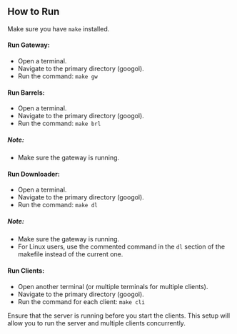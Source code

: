## How to Run

Make sure you have `make` installed.

#### Run Gateway:

- Open a terminal.
- Navigate to the primary directory (googol).
- Run the command: `make gw`

#### Run Barrels:

- Open a terminal.
- Navigate to the primary directory (googol).
- Run the command: `make brl`

##### Note:

- Make sure the gateway is running.

#### Run Downloader:

- Open a terminal.
- Navigate to the primary directory (googol).
- Run the command: `make dl`

##### Note:

- Make sure the gateway is running.
- For Linux users, use the commented command in the `dl` section of the makefile instead of the current one.

#### Run Clients:

- Open another terminal (or multiple terminals for multiple clients).
- Navigate to the primary directory (googol).
- Run the command for each client: `make cli`

Ensure that the server is running before you start the clients. This setup will allow you to run the server and multiple clients concurrently.
